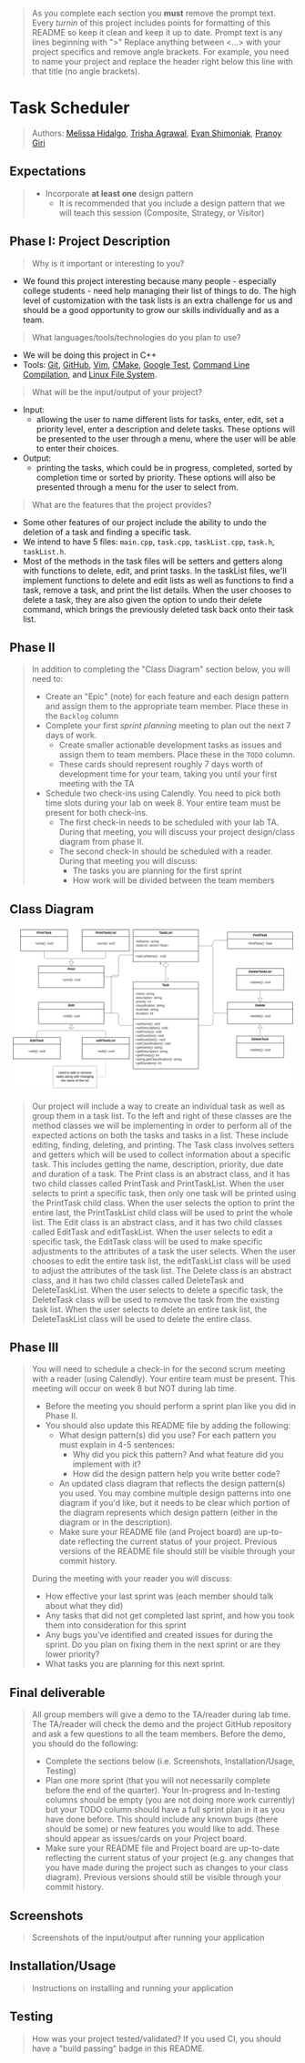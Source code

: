  > As you complete each section you **must** remove the prompt text. Every *turnin* of this project includes points for formatting of this README so keep it clean and keep it up to date. 
 > Prompt text is any lines beginning with "\>"
 > Replace anything between \<...\> with your project specifics and remove angle brackets. For example, you need to name your project and replace the header right below this line with that title (no angle brackets). 
# Task Scheduler
 
 > Authors: [Melissa Hidalgo](https://github.com/melle-issa),  [Trisha Agrawal](https://github.com/trisha112), [Evan Shimoniak](https://github.com/eshimoniak-ucr), [Pranoy Giri](https://github.com/pranoygiri)
 
 ## Expectations
 > * Incorporate **at least one** design pattern
 >   * It is recommended that you include a design pattern that we will teach this session (Composite, Strategy, or Visitor)

## Phase I: Project Description
 > Why is it important or interesting to you?
 * We found this project interesting because many people - especially college students - need help managing their list of things to do. The high level of customization with the task lists is an extra challenge for us and should be a good opportunity to grow our skills individually and as a team.
 > What languages/tools/technologies do you plan to use?
 * We will be doing this project in C++
 * Tools: [Git](https://git-scm.com/), [GitHub](https://github.com/), [Vim](https://www.vim.org), [CMake](https://cmake.org), [Google Test](https://github.com/google/googletest), [Command Line Compilation](https://docs.microsoft.com/en-us/cpp/build/walkthrough-compile-a-c-program-on-the-command-line?view=msvc-170), and [Linux File System](https://tldp.org/LDP/intro-linux/html/sect_03_01.html). 
 > What will be the input/output of your project?
 * Input:
    * allowing the user to name different lists for tasks, enter, edit, set a priority level, enter a description and delete tasks. These options will be presented to the user through a menu, where the user will be able to enter their choices.
 * Output:
    * printing the tasks, which could be in progress, completed, sorted by completion time or sorted by priority. These options will also be presented through a menu for the user to select from.
 > What are the features that the project provides? 
 * Some other features of our project include the ability to undo the deletion of a task and finding a specific task. 
 * We intend to have 5 files: `main.cpp`, `task.cpp`, `taskList.cpp`, `task.h`, `taskList.h`. 
 * Most of the methods in the task files will be setters and getters along with functions to delete, edit, and print tasks. In the taskList files, we'll implement functions to delete and edit lists as well as functions to find a task, remove a task, and print the list details. When the user chooses to delete a task, they are also given the option to undo their delete command, which brings the previously deleted task back onto their task list.

 ## Phase II
 > In addition to completing the "Class Diagram" section below, you will need to:
 > * Create an "Epic" (note) for each feature and each design pattern and assign them to the appropriate team member. Place these in the `Backlog` column
 > * Complete your first *sprint planning* meeting to plan out the next 7 days of work.
 >   * Create smaller actionable development tasks as issues and assign them to team members. Place these in the `TODO` column.
 >   * These cards should represent roughly 7 days worth of development time for your team, taking you until your first meeting with the TA
 > * Schedule two check-ins using Calendly. You need to pick both time slots during your lab on week 8. Your entire team must be present for both check-ins.
 >   * The first check-in needs to be scheduled with your lab TA. During that meeting, you will discuss your project design/class diagram from phase II.
 >   * The second check-in should be scheduled with a reader. During that meeting you will discuss:
 >     * The tasks you are planning for the first sprint
 >     * How work will be divided between the team members

## Class Diagram
![Structural UML Diagram](uml/structural.svg)

> Our project will include a way to create an individual task as well as group them in a task list. To the left and right of these classes are the method classes we will be implementing in order to perform all of the expected actions on both the tasks and tasks in a list. These include editing, finding, deleting, and printing.
> The Task class involves setters and getters which will be used to collect information about a specific task. This includes getting the name, description, priority, due date and duration of a task.
> The Print class is an abstract class, and it has two child classes called PrintTask and PrintTaskList. When the user selects to print a specific task, then only one task will be printed using the PrintTask child class. When the user selects the option to print the entire last, the PrintTaskList child class will be used to print the whole list.
> The Edit class is an abstract class, and it has two child classes called EditTask and editTaskList. When the user selects to edit a specific task, the EditTask class will be used to make specific adjustments to the attributes of a task the user selects. When the user chooses to edit the entire task list, the editTaskList class will be used to adjust the attributes of the task list.
> The Delete class is an abstract class, and it has two child classes called DeleteTask and DeleteTaskList. When the user selects to delete a specific task, the DeleteTask class will be used to remove the task from the existing task list. When the user selects to delete an entire task list, the DeleteTaskList class will be used to delete the entire class.
 
 ## Phase III
 > You will need to schedule a check-in for the second scrum meeting with a reader (using Calendly). Your entire team must be present. This meeting will occur on week 8 but NOT during lab time.
 > * Before the meeting you should perform a sprint plan like you did in Phase II.
 > * You should also update this README file by adding the following:
 >   * What design pattern(s) did you use? For each pattern you must explain in 4-5 sentences:
 >     * Why did you pick this pattern? And what feature did you implement with it?
 >     * How did the design pattern help you write better code?
 >   * An updated class diagram that reflects the design pattern(s) you used. You may combine multiple design patterns into one diagram if you'd like, but it needs to be clear which portion of the diagram represents which design pattern (either in the diagram or in the description).
 >   * Make sure your README file (and Project board) are up-to-date reflecting the current status of your project. Previous versions of the README file should still be visible through your commit history.
> 
> During the meeting with your reader you will discuss: 
 > * How effective your last sprint was (each member should talk about what they did)
 > * Any tasks that did not get completed last sprint, and how you took them into consideration for this sprint
 > * Any bugs you've identified and created issues for during the sprint. Do you plan on fixing them in the next sprint or are they lower priority?
 > * What tasks you are planning for this next sprint.

 
 ## Final deliverable
 > All group members will give a demo to the TA/reader during lab time. The TA/reader will check the demo and the project GitHub repository and ask a few questions to all the team members. 
 > Before the demo, you should do the following:
 > * Complete the sections below (i.e. Screenshots, Installation/Usage, Testing)
 > * Plan one more sprint (that you will not necessarily complete before the end of the quarter). Your In-progress and In-testing columns should be empty (you are not doing more work currently) but your TODO column should have a full sprint plan in it as you have done before. This should include any known bugs (there should be some) or new features you would like to add. These should appear as issues/cards on your Project board.
 > * Make sure your README file and Project board are up-to-date reflecting the current status of your project (e.g. any changes that you have made during the project such as changes to your class diagram). Previous versions should still be visible through your commit history. 
 
 ## Screenshots
 > Screenshots of the input/output after running your application
 ## Installation/Usage
 > Instructions on installing and running your application
 ## Testing
 > How was your project tested/validated? If you used CI, you should have a "build passing" badge in this README.
 
